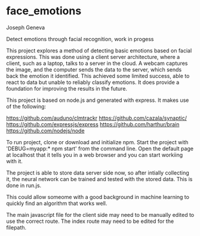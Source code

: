# face_emotions
Joseph Geneva

Detect emotions through facial recognition, work in progess

This project explores a method of detecting basic emotions based on facial expressions. This was done using a client server architecture, where a client, such as a laptop, talks to a server in the cloud. A webcam captures the image, and the computer sends the data to the server, which sends back the emotion it identified. This achieved some limited success, able to react to data but unable to reliably classify emotions. It does provide a foundation for improving the results in the future.

This project is based on node.js and generated with express. It makes use of the following:

https://github.com/auduno/clmtrackr
https://github.com/cazala/synaptic/
https://github.com/expressjs/express
https://github.com/harthur/brain
https://github.com/nodejs/node

To run project, clone or download and initialize npm. Start the project with 'DEBUG=myapp:* npm start' from the command line. Open the default page at localhost that it tells you in a web browser and you can start workiing with it.

The project is able to store data server side now, so after intially collecting it, the neural network can be trained and tested with the stored data. This is done in run.js.

This could allow someome with a good background in machine learning to quickly find an algorithm that works well.

The main javascript file for the client side may need to be manually edited to use the correct route. The index route may need to be edited for the filepath.
